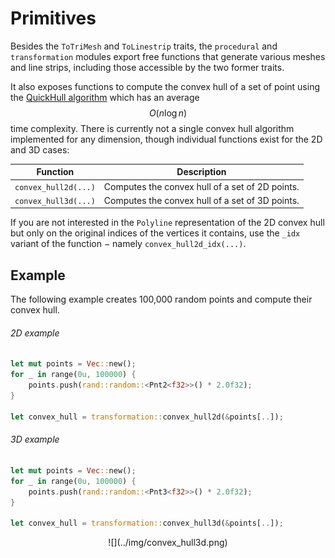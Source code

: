 # Primitives

Besides the `ToTriMesh` and `ToLinestrip` traits, the `procedural` and
`transformation` modules export free functions that generate various meshes and
line strips, including those accessible by the two former traits.

It also exposes functions to compute the convex hull of a set of point using
the [QuickHull algorithm](http://en.wikipedia.org/wiki/QuickHull) which has an
average $$O(n \log{n})$$ time complexity. There is currently not a single
convex hull algorithm implemented for any dimension, though individual
functions exist for the 2D and 3D cases:

| Function             | Description                                     |
| --                   | --                                              |
| `convex_hull2d(...)` | Computes the convex hull of a set of 2D points. |
| `convex_hull3d(...)` | Computes the convex hull of a set of 3D points. |

If you are not interested in the `Polyline` representation of the 2D convex
hull but only on the original indices of the vertices it contains, use the
`_idx` variant of the function − namely `convex_hull2d_idx(...)`.

## Example
The following example creates 100,000 random points and compute their
convex hull.

###### 2D example <span class="d2" onclick="window.open('https://raw.githubusercontent.com/sebcrozet/ncollide/master/examples/primitives2d.rs')"></span>
```rust
let mut points = Vec::new();
for _ in range(0u, 100000) {
    points.push(rand::random::<Pnt2<f32>>() * 2.0f32);
}

let convex_hull = transformation::convex_hull2d(&points[..]);
```

###### 3D example <span class="d3" onclick="window.open('https://raw.githubusercontent.com/sebcrozet/ncollide/master/examples/primitives3d.rs')"></span>
```rust
let mut points = Vec::new();
for _ in range(0u, 100000) {
    points.push(rand::random::<Pnt3<f32>>() * 2.0f32);
}

let convex_hull = transformation::convex_hull3d(&points[..]);
```

<center>
![](../img/convex_hull3d.png)
</center>
